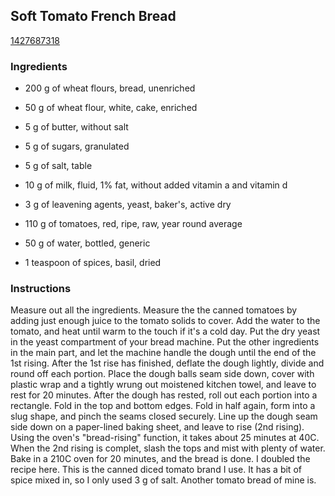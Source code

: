 ## Soft Tomato French Bread

[1427687318](https://cookpad.com/us/recipes/148256-soft-tomato-french-bread)

### Ingredients

 - 200 g of wheat flours, bread, unenriched

 - 50 g of wheat flour, white, cake, enriched

 - 5 g of butter, without salt

 - 5 g of sugars, granulated

 - 5 g of salt, table

 - 10 g of milk, fluid, 1% fat, without added vitamin a and vitamin d

 - 3 g of leavening agents, yeast, baker's, active dry

 - 110 g of tomatoes, red, ripe, raw, year round average

 - 50 g of water, bottled, generic

 - 1 teaspoon of spices, basil, dried

### Instructions

Measure out all the ingredients. Measure the the canned tomatoes by adding just enough juice to the tomato solids to cover. Add the water to the tomato, and heat until warm to the touch if it's a cold day. Put the dry yeast in the yeast compartment of your bread machine. Put the other ingredients in the main part, and let the machine handle the dough until the end of the 1st rising. After the 1st rise has finished, deflate the dough lightly, divide and round off each portion. Place the dough balls seam side down, cover with plastic wrap and a tightly wrung out moistened kitchen towel, and leave to rest for 20 minutes. After the dough has rested, roll out each portion into a rectangle. Fold in the top and bottom edges. Fold in half again, form into a slug shape, and pinch the seams closed securely. Line up the dough seam side down on a paper-lined baking sheet, and leave to rise (2nd rising). Using the oven's "bread-rising" function, it takes about 25 minutes at 40C. When the 2nd rising is complet, slash the tops and mist with plenty of water. Bake in a 210C oven for 20 minutes, and the bread is done. I doubled the recipe here. This is the canned diced tomato brand I use. It has a bit of spice mixed in, so I only used 3 g of salt. Another tomato bread of mine is.